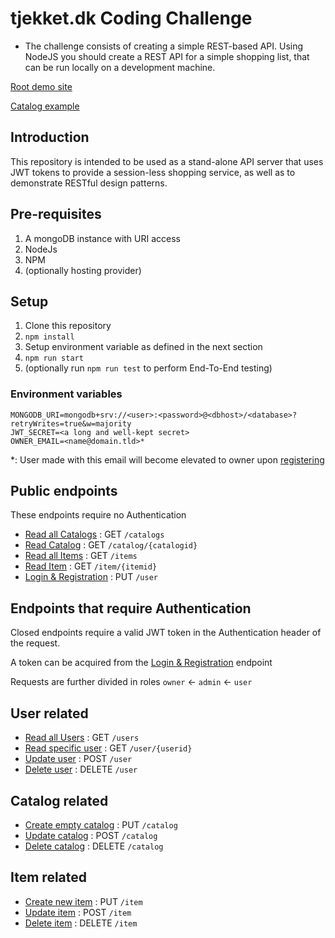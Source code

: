 # tjekket.dk Coding Challenge
- The challenge consists of creating a simple REST-based API. Using NodeJS you should create a REST API for a simple shopping list, that can be run locally on a development machine.

[Root demo site](https://tjekket-server.hostman.site/)

[Catalog example](https://tjekket-server.hostman.site/catalog/5f0870a0f140b82b98b1930b)

## Introduction
This repository is intended to be used as a stand-alone API server that uses JWT tokens to provide a session-less shopping service, as well as to demonstrate RESTful design patterns.

## Pre-requisites
1. A mongoDB instance with URI access
2. NodeJs
3. NPM
4. (optionally hosting provider)

## Setup
1. Clone this repository
2. `npm install`
3. Setup environment variable as defined in the next section
4. `npm run start`
5. (optionally run `npm run test` to perform End-To-End testing)

### Environment variables
```PORT=80
MONGODB_URI=mongodb+srv://<user>:<password>@<dbhost>/<database>?retryWrites=true&w=majority
JWT_SECRET=<a long and well-kept secret>
OWNER_EMAIL=<name@domain.tld>*
```
*: User made with this email will become elevated to owner upon [registering](doc/user/put.md)

## Public endpoints
These endpoints require no Authentication
* [Read all Catalogs](doc/catalogs/get.md) : GET `/catalogs`
* [Read Catalog](doc/catalog/get.md) : GET `/catalog/{catalogid}`
* [Read all Items](doc/items/get.md) : GET `/items`
* [Read Item](doc/item/get.md) : GET `/item/{itemid}`
* [Login & Registration](doc/user/put.md) : PUT `/user`

## Endpoints that require Authentication
Closed endpoints require a valid JWT token in the Authentication header of the request.

A token can be acquired from the [Login & Registration](user/put.md) endpoint

Requests are further divided in roles `owner` <- `admin` <- `user`

## User related
* [Read all Users](doc/users/get.md) : GET `/users`
* [Read specific user](doc/user/get.md) : GET `/user/{userid}`
* [Update user](doc/user/post.md) : POST `/user`
* [Delete user](doc/user/delete.md) : DELETE `/user`

## Catalog related
* [Create empty catalog](doc/catalog/put.md) : PUT `/catalog`
* [Update catalog](doc/catalog/post.md) : POST `/catalog`
* [Delete catalog](doc/catalog/delete.md) : DELETE `/catalog`

## Item related
* [Create new item](doc/catalog/put.md) : PUT `/item`
* [Update item](doc/catalog/post.md) : POST `/item`
* [Delete item](doc/catalog/delete.md) : DELETE `/item`